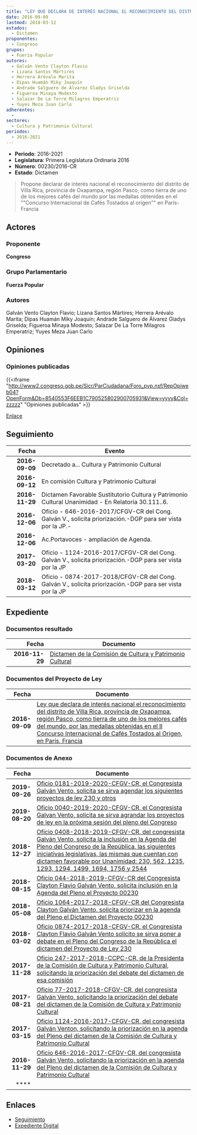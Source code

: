 ```yaml
---
title: "LEY QUE DECLARA DE INTERÉS NACIONAL EL RECONOCIMIENTO DEL DISTRITO DE VILLARICA, PROV. OXAPAMPA, REGIÓN PASCO, COMO TIERRA DE UNO DE LOS MEJORES CAFÉS DEL MUNDO POR LAS MEDALLAS OBTENIDAS EN EL 'II CONCURSO INTERNACIONAL DE CAFÉS TOSTADOS AL ORIGEN' EN PARÍS-FRANCIA"
date: 2016-09-09
lastmod: 2018-03-12
estados: 
  - Dictamen
proponentes: 
  - Congreso
grupos: 
  - Fuerza Popular
autores: 
  - Galván Vento Clayton Flavio
  - Lizana Santos Mártires
  - Herrera Arévalo Marita
  - Dipas Huamán Miky Joaquín
  - Andrade Salguero de Álvarez Gladys Griselda
  - Figueroa Minaya Modesto
  - Salazar De La Torre Milagros Emperatriz
  - Yuyes Meza Juan Carlo
adherentes: 
  - 
sectores: 
  - Cultura y Patrimonio Cultural
periodos: 
  - 2016-2021
---
```


- **Periodo**: 2016-2021
- **Legislatura**: Primera Legislatura Ordinaria 2016
- **Número**: 00230/2016-CR
- **Estado**: Dictamen

> Propone declarar de interés nacional el reconocimiento del distrito de Villa Rica, provincia de Oxapampa, región Pasco, como tierra de uno de los mejores cafés del mundo por las medallas obtenidas en el ""Concurso Internacional de Cafés Tostados al origen"" en París-Francia


## Actores

### Proponente

**Congreso**

### Grupo Parlamentario

**Fuerza Popular**

### Autores

Galván Vento Clayton Flavio; Lizana Santos Mártires; Herrera Arévalo Marita; Dipas Huamán Miky Joaquín; Andrade Salguero de Álvarez Gladys Griselda; Figueroa Minaya Modesto; Salazar De La Torre Milagros Emperatriz; Yuyes Meza Juan Carlo


## Opiniones

### Opiniones publicadas

{{<iframe "http://www2.congreso.gob.pe/Sicr/ParCiudadana/Foro_pvp.nsf/RepOpiweb04?OpenForm&Db=8540553F6EEB1C790525802900705931&View=yyyy&Col=zzzzz" "Opiniones publicadas" >}}

[Enlace](http://www2.congreso.gob.pe/Sicr/ParCiudadana/Foro_pvp.nsf/RepOpiweb04?OpenForm&Db=8540553F6EEB1C790525802900705931&View=yyyy&Col=zzzzz)

## Seguimiento

| Fecha | Evento |
|------:|--------|
| **2016-09-09** | Decretado a... Cultura y Patrimonio Cultural|
| **2016-09-12** | En comisión Cultura y Patrimonio Cultural|
| **2016-11-29** | Dictamen Favorable Sustitutorio Cultura y Patrimonio Cultural Unanimidad - En Relatoría 30.111..6.|
| **2016-12-06** | Oficio - 646-2016-2017/CFGV-CR del Cong. Galván V., solicita priorización.-DGP para ser vista por la JP.-|
| **2016-12-06** | Ac.Portavoces - ampliación de Agenda.|
| **2017-03-20** | Oficio - 1124-2016-2017/CFGV-CR del Cong. Galván V., solicita priorización.-DGP para ser vista por la JP|
| **2018-03-12** | Oficio - 0874-2017-2018/CFGV-CR del Cong. Galván V., solicita priorización.-DGP para ser vista por la JP|


## Expediente


### Documentos resultado

| Fecha | Documento |
|------:|--------|
| **2016-11-29** | [Dictamen de la Comisión de Cultura y Patrimonio Cultural](http://www.leyes.congreso.gob.pe/Documentos/2016_2021/Dictamenes/Proyectos_de_Ley/00230DC05MAY20161129.pdf) |

### Documentos del Proyecto de Ley

| Fecha | Documento |
|------:|--------|
| **2016-09-09** | [Ley que declara de interés nacional el reconocimiento del distrito de Villa Rica, provincia de Oxapampa, región Pasco, como tierra de uno de los mejores cafés del mundo, por las medallas obtenidas en el II Concurso Internacional de Cafés Tostados al Origen, en París, Francia](http://www.leyes.congreso.gob.pe/Documentos/2016_2021/Proyectos_de_Ley_y_de_Resoluciones_Legislativas/PL0023020160909..pdf) |

### Documentos de Anexo

| Fecha | Documento |
|------:|--------|
| **2019-09-26** | [Oficio 0181-2019-2020-CFGV-CR, el Congresista Galván Vento, solicita se sirva agendar los siguientes proyectos de ley 230 y otros](http://www.leyes.congreso.gob.pe/Documentos/2016_2021/Oficios/Congresistas/OFICIO-0181-2019-2020-CFGV-CR.pdf) |
| **2019-08-20** | [Oficio 0040-2019-2020-CFGV-CR, el Congresista Galvan Vento, solicita se sirva agrandar los proyectos de ley en la próxima sesión del pleno del Congreso]() |
| **2018-12-27** | [Oficio 0408-2018-2019-CFGV-CR, del congresista Galván Vento, solicita la inclusión en la Agenda del Pleno del Congreso de la República, las siguientes iniciativas legislativas, las mismas que cuentan con dictamen favorable por Unanimidad: 230, 562, 1235, 1293, 1294, 1499, 1694, 1756 y 2544](http://www.leyes.congreso.gob.pe/Documentos/2016_2021/Oficios/Congresistas/OFICIO-0408-2018-2019-CFGV-CR.pdf) |
| **2018-08-15** | [Oficio 044-2018-2019-CFGV-CR del Congresista Clayton Flavio Galván Vento, solicita inclusión en la Agenda del Pleno el Proyecto 00230](http://www.leyes.congreso.gob.pe/Documentos/2016_2021/Oficios/Congresistas/OFICIO-044-2018-2019-CFGV-CR.pdf) |
| **2018-05-08** | [Oficio 1064-2017-2018-CFGV-CR del Congresista Clayton Galván Vento, solicita priorizar en la agenda del Pleno el Dictamen del Proyecto 00230](http://www.leyes.congreso.gob.pe/Documentos/2016_2021/Oficios/Congresistas/OFICIO-1064-2017-2018-CFGV-CR.pdf) |
| **2018-03-02** | [Oficio 0874-2017-2018-CFGV-CR, el Congresista Clayton Flavio Galván Vento solicito se sirva poner a debate en el Pleno del Congreso de la República el dictamen del Proyecto de Ley 230](http://www.leyes.congreso.gob.pe/Documentos/2016_2021/Oficios/Congresistas/OFICIO-0874-2017-2018-CFCV-CR.pdf) |
| **2017-11-28** | [Oficio 247-2017-2018-CCPC-CR, de la Presidenta de la Comisión de Cultura y Patrimonio Cultural, solicitando la priorización del debate del dictamen de esa comisión](http://www.leyes.congreso.gob.pe/Documentos/2016_2021/Oficios/Comisiones_Ordinarias/OFICIO-247-2017-2018-CCPC-CR.pdf) |
| **2017-08-21** | [Oficio 77-2017-2018-CFGV-CR, del congresista Galván Vento, solicitando la priorización del debate del dictamen de la Comisión de Cultura y Patrimonio Cultural](http://www.leyes.congreso.gob.pe/Documentos/2016_2021/Oficios/Congresistas/OFICIO-77-2017-2018-CFGV-CR.pdf) |
| **2017-03-15** | [Oficio 1124-2016-2017-CFGV-CR, del congresista Galván Venton, solicitando la priorización en la agenda del Pleno del dictamen de la Comisión de Cultura y Patrimonio Cultural](http://www.leyes.congreso.gob.pe/Documentos/2016_2021/Oficios/Congresistas/OFICIO-1124-2016-2017-CFGV-CR.pdf) |
| **2016-11-29** | [Oficio 646-2016-2017-CFGV-CR, del congresista Galván Vento, solicitando la priorización en la agenda del Pleno del dictamen de la Comisión de Cultura y Patrimonio Cultural](http://www.leyes.congreso.gob.pe/Documentos/2016_2021/Oficios/Congresistas/OFICIO-646-2016-2017-CFGV-CR.pdf) |
| **** | []() |

## Enlaces 

- [Seguimiento](http://www2.congreso.gob.pe/Sicr/TraDocEstProc/CLProLey2016.nsf/f7fff46988ca05b1052578e100829cc7/aa8e091896ca10050525802900605e0c?OpenDocument)
- [Expediente Digital](http://www2.congreso.gob.pe/Sicr/TraDocEstProc/CLProLey2016.nsf/f7fff46988ca05b1052578e100829cc7/aa8e091896ca10050525802900605e0c?OpenDocument&Click=05257FB7005EB655.eb71d0cf91d8294e05256cdf006b5706/$Body/0.1C6C)
